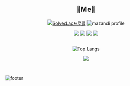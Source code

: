 <div align="center">

<!--
**xxdxlxxr/xxdxlxxr** is a ✨ _special_ ✨ repository because its `README.md` (this file) appears on your GitHub profile.

Here are some ideas to get you started:

- 🔭 I’m currently working on ...
- 🌱 I’m currently learning ...
- 👯 I’m looking to collaborate on ...
- 🤔 I’m looking for help with ...
- 💬 Ask me about ...
- 📫 How to reach me: ...
- 😄 Pronouns: ...
- ⚡ Fun fact: ...
-->

## 🍊**Me**🍊
####
[![Solved.ac프로필](http://mazassumnida.wtf/api/v2/generate_badge?boj=jgt1113)](https://solved.ac/jgt1113)
![mazandi profile](http://mazandi.herokuapp.com/api?handle=jgt1113&theme=dark)
  
<a href="https://blog.naver.com/jgt1113"><img src="https://img.shields.io/badge/blog-03C75A?style=flat-square&logo=Naver&logoColor=white"/></a>
<a href="https://dacon.io/myprofile/450058/home"><img src="https://img.shields.io/badge/DACON-2E9FFF?style=flat-square&logo=Disqus&logoColor=white"/></a>
<a href="https://leetcode.com/jgt11131212"><img src="https://img.shields.io/badge/LeetCode-FFA116?style=flat-square&logo=LeetCode&logoColor=white"/></a>
<a href="mailto:gitaek.jeong@gmail.com"><img src="https://img.shields.io/badge/Gmail-EA4335?style=flat-square&logo=Gmail&logoColor=white"/></a>
<!-- <a href="https://career.programmers.co.kr/pr/xxdxlxxr"><img src="https://img.shields.io/badge/programmers-3A1AB6?style=flat-square&logo=Fauna&logoColor=white"/></a> -->
##
[![Top Langs](https://github-readme-stats.vercel.app/api/top-langs/?username=xxdxlxxr)](https://github.com/xxdxlxxr/github-readme-stats)
  
<a href="https://hits.seeyoufarm.com"><img src="https://hits.seeyoufarm.com/api/count/incr/badge.svg?url=https%3A%2F%2Fgithub.com%2Fgjbae1212%2Fhit-counter&count_bg=%23F2A0EE&title_bg=%23555555&icon=github.svg&icon_color=%23E7E7E7&title=hits&edge_flat=false"/></a>
</div>
<br/>

![footer](https://capsule-render.vercel.app/api?type=waving&&color=gradient&height=100&section=footer&fontSize=90)

